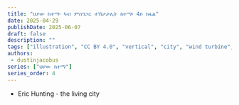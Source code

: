 ```yaml
---
title: "ህያው ከተማ፡ ካብ ምስግጋር ተኸታታሊት ከተማ፡ 4ይ ክፋል"
date: 2025-04-29
publishDate: 2025-06-07
draft: false
description: ""
tags: ["illustration", "CC BY 4.0", "vertical", "city", "wind turbine", "people", "transport"]
authors:
 - dustinjacobus
series: ["ህያው ከተማ"]
series_order: 4
---
```


- Eric Hunting - the living city
